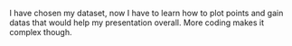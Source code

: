 I have chosen my dataset, now I have to learn how to plot points and gain datas that would help my presentation overall. More coding makes it complex though.